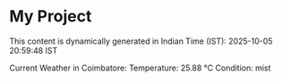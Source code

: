 # My Project

This content is dynamically generated in Indian Time (IST): 2025-10-05 20:59:48 IST


Current Weather in Coimbatore:
Temperature: 25.88 °C
Condition: mist
